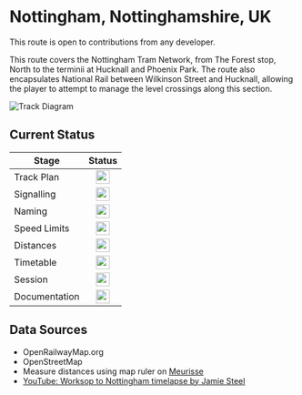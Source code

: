 # Nottingham, Nottinghamshire, UK

This route is open to contributions from any developer. 

This route covers the Nottingham Tram Network, from The Forest stop, North to the terminii at Hucknall and Phoenix Park. The route also encapsulates National Rail between Wilkinson Street and Hucknall, allowing the player to attempt to manage the level crossings along this section.

![Track Diagram](https://raw.githubusercontent.com/Railway-Op-Sim/UK-NottinghamTramsNorth/master/Images/NottinghamTramsNorth.png)

## Current Status

| Stage         | Status        |
| ------------- |:-------------:|
| Track Plan     | <img src="https://image.flaticon.com/icons/svg/1632/1632596.svg" height="24"> |
| Signalling      | <img src="https://image.flaticon.com/icons/svg/1632/1632596.svg" height="24">      |
| Naming | <img src="https://image.flaticon.com/icons/svg/1632/1632596.svg" height="24">      |
| Speed Limits | <img src="https://image.flaticon.com/icons/svg/1632/1632596.svg" height="24">|
| Distances | <img src="https://image.flaticon.com/icons/svg/1632/1632596.svg" height="24"> |
| Timetable | <img src="https://image.flaticon.com/icons/svg/1632/1632596.svg" height="24"> |
| Session | <img src="https://image.flaticon.com/icons/svg/1632/1632596.svg" height="24"> |
| Documentation | <img src="https://image.flaticon.com/icons/svg/390/390914.svg" height="24"> |

## Data Sources 

- OpenRailwayMap.org
- OpenStreetMap
- Measure distances using map ruler on [Meurisse](https://map.meurisse.org/)
- [YouTube: Worksop to Nottingham timelapse by Jamie Steel](https://www.youtube.com/watch?v=BUWDFh25xHM)